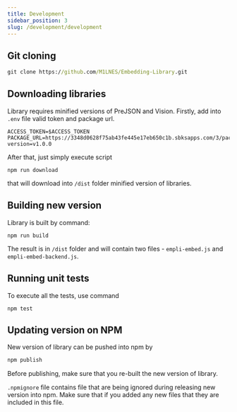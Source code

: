 ```yaml
---
title: Development
sidebar_position: 3
slug: /development/development
---
```


## Git cloning

```cmd title="Cloning"
git clone https://github.com/M1LNES/Embedding-Library.git
```

## Downloading libraries

Library requires minified versions of PreJSON and Vision. Firstly, add into `.env` file valid token and package url.

```
ACCESS_TOKEN=$ACCESS_TOKEN
PACKAGE_URL=https://3348d0628f75ab43fe445e17eb650c1b.sbksapps.com/3/packages/analytics/bundle.js?version=v1.0.0
```

After that, just simply execute script

```
npm run download
```

that will download into `/dist` folder minified version of libraries.

## Building new version

Library is built by command:

```
npm run build
```

The result is in `/dist` folder and will contain two files - `empli-embed.js` and `empli-embed-backend.js`.

## Running unit tests

To execute all the tests, use command

```
npm test
```

## Updating version on NPM

New version of library can be pushed into npm by

```cmd
npm publish
```

Before publishing, make sure that you re-built the new version of library.

`.npmignore` file contains file that are being ignored during releasing new version into npm. Make sure that if you added any new files that they are included in this file.
